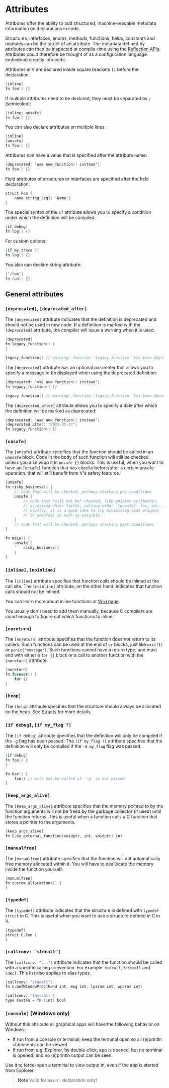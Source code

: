# Attributes

Attributes offer the ability to add structured, machine-readable metadata information on declarations in code.

Structures, interfaces, enums, methods, functions, fields, constants and modules can be the target of an attribute.
The metadata defined by attributes can then be inspected at compile-time using the
[Reflection APIs](compile-time/reflection.md).
Attributes could therefore be thought of as a configuration language embedded directly into code.

Attributes in V are declared inside square brackets `[]` before the declaration.

```v
[inline]
fn foo() {}
```

If multiple attributes need to be declared, they must be separated by `;` (semicolon):

```v
[inline; unsafe]
fn foo() {}
```

You can also declare attributes on multiple lines:

```v
[inline]
[unsafe]
fn foo() {}
```

Attributes can have a value that is specified after the attribute name:

```v
[deprecated: 'use new_function() instead']
fn foo() {}
```

Field attributes of structures or interfaces are specified after the field declaration:

```v
struct Foo {
	name string [sql: 'Name']
}
```

The special syntax of the `if` attribute allows you to specify a condition under which the definition will be compiled:

```v
[if debug]
fn log() {}
```

For custom options:

```v
[if my_trace ?]
fn log() {}
```

You also can declare string attribute:

```v
['/run']
fn run() {}
```

## General attributes

### `[deprecated]`, `[deprecated_after]`

The `[deprecated]` attribute indicates that the definition is deprecated and should not be used in new code.
If a definition is marked with the `[deprecated]` attribute, the compiler will issue a warning when it is used.

```v
[deprecated]
fn legacy_function() {
}

legacy_function() // warning: function `legacy_function` has been deprecated
```

The `[deprecated]` attribute has an optional parameter that allows you to specify a message to be displayed when
using the deprecated definition:

```v
[deprecated: 'use new_function() instead']
fn legacy_function() {}

legacy_function() // warning: function `legacy_function` has been deprecated: use new_function() instead
```

The `[deprecated_after]` attribute allows you to specify a date after which the definition will be marked as deprecated:

```v
[deprecated: 'use new_function() instead']
[deprecated_after: '2023-05-27']
fn legacy_function() {}
```

### `[unsafe]`

The `[unsafe]` attribute specifies that the function should be called in an `unssafe` block.
Code in the body of such function will still be checked, unless you also wrap it in `unsafe {}` blocks.
This is useful, when you want to have an `[unsafe]` function that has checks before/after a certain unsafe
operation, that will still benefit from V's safety features.

```v play
[unsafe]
fn risky_business() {
    // code that will be checked, perhaps checking pre conditions
    unsafe {
        // code that *will not be* checked, like pointer arithmetic,
        // accessing union fields, calling other `[unsafe]` fns, etc...
        // Usually, it is a good idea to try minimizing code wrapped
        // in unsafe{} as much as possible.
    }
    // code that will be checked, perhaps checking post conditions
}

fn main() {
    unsafe {
        risky_business()
    }
}
```

### `[inline]`, `[noinline]`

The `[inline]` attribute specifies that function calls should be inlined at the call site.
The `[noinline]` attribute, on the other hand, indicates that function calls should not be inlined.

You can learn more about inline functions at
[Wiki page](https://en.wikipedia.org/wiki/Inline_function).

You usually don't need to add them manually, because C compilers are smart enough to figure out
which functions to inline.

### `[noreturn]`

The `[noreturn]` attribute specifies that the function does not return to its callers.
Such functions can be used at the end of `or` blocks, just like `exit(1)` or `panic('message')`.
Such functions cannot have a return type, and must end with either a `for {}` block or a call to
another function with the `[noreturn]` attribute.

```v
[noreturn]
fn forever() {
	for {}
}
```

### `[heap]`

The `[heap]` attribute specifies that the structure should always be allocated on the heap.
See [Structs](structs/main.md#always-heap-allocated-structs) for more details.

### `[if debug]`, `[if my_flag ?]`

The `[if debug]` attribute specifies that the definition will only be compiled if the `-g` flag has been passed.
The `[if my_flag ?]` attribute specifies that the definition will only be compiled if the `-d my_flag` flag was passed.

```v
[if debug]
fn foo() {
}

fn bar() {
	foo() // will not be called if `-g` is not passed
}
```

### `[keep_args_alive]`

The `[keep_args_alive]` attribute specifies that the memory pointed to by the function arguments will not be
freed by the garbage collector (if used) until the function returns.
This is useful when a function calls a C function that stores a pointer to the arguments.

```v
[keep_args_alive]
fn C.my_external_function(voidptr, int, voidptr) int
```

### `[manualfree]`

The `[manualfree]` attribute specifies that the function will not automatically free memory allocated within it.
You will have to deallocate the memory inside the function yourself.

```v
[manualfree]
fn custom_allocations() {
}
```

### `[typedef]`

The `[typedef]` attribute indicates that the structure is defined with `typedef struct` in C.
This is useful when you want to use a structure defined in C in V.

```v
[typedef]
struct C.Foo {
}
```

### `[callconv: "stdcall"]`

The `[callconv: "..."]` attribute indicates that the function should be called with a specific calling convention.
For example: `stdcall`, `fastcall` and `cdecl`.
This list also applies to alias types.

```v
[callconv: "stdcall"]
fn C.DefWindowProc(hwnd int, msg int, lparam int, wparam int)

[callconv: "fastcall"]
type FastFn = fn (int) bool
```

### `[console]` (Windows only)

Without this attribute all graphical apps will have the following behavior on Windows:

- If run from a console or terminal; keep the terminal open so all (e)println statements can be viewed.
- If run from e.g. Explorer, by double-click; app is opened, but no terminal is opened, and no (e)println output can be
  seen.

Use it to force-open a terminal to view output in, even if the app is started from Explorer.

> **Note**
> Valid for `main()` declaration only!

